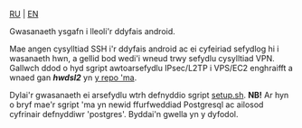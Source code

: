 [RU](README.md) | [EN](README_en.md)

Gwasanaeth ysgafn i lleoli'r ddyfais android.

Mae angen cysylltiad SSH i'r ddyfais android ac ei cyfeiriad sefydlog hi i wasanaeth hwn, a gellid bod wedi'i wneud trwy sefydlu cysylltiad VPN.
Gallwch ddod o hyd sgript awtoarsefydlu IPsec/L2TP i VPS/EC2 enghraifft a wnaed gan **_hwdsl2_** yn [y repo 'ma](https://github.com/hwdsl2/setup-ipsec-vpn).

Dylai'r gwasanaeth ei arsefydlu wtrh defnyddio sgript [setup.sh](https://github.com/galemys-pyrenaicus/spothecat/releases/download/release/setup.sh).
**NB!** Ar hyn o bryf mae'r sgript 'ma yn newid ffurfweddiad Postgresql ac ailosod cyfrinair defnyddiwr 'postgres'. Byddai'n gwella yn y dyfodol.
